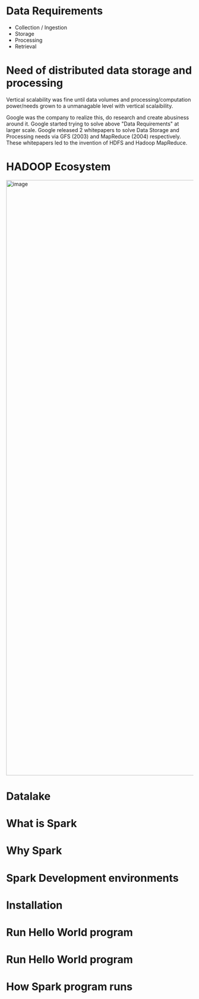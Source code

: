 # Data Requirements
* Collection / Ingestion
* Storage
* Processing
* Retrieval

# Need of distributed data storage and processing
Vertical scalability was fine until data volumes and processing/computation power/needs grown to a unmanagable level with vertical scalaibility.

Google was the company to realize this, do research and create abusiness around it. Google started trying to solve above "Data Requirements" at larger scale.
Google released 2 whitepapers to solve Data Storage and Processing needs via GFS (2003) and MapReduce (2004) respectively. These whitepapers led to the invention of HDFS and Hadoop MapReduce.

# HADOOP Ecosystem
<img width="1601" alt="image" src="https://user-images.githubusercontent.com/8909535/167064327-8ed4ce01-7167-4c0e-bafe-f0d127e1c080.png">

# Datalake

# What is Spark

# Why Spark

# Spark Development environments

# Installation

# Run Hello World program

# Run Hello World program

# How Spark program runs

